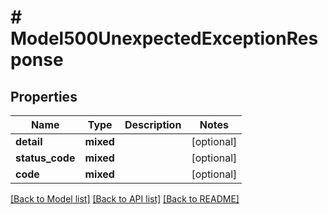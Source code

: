 # # Model500UnexpectedExceptionResponse

## Properties

Name | Type | Description | Notes
------------ | ------------- | ------------- | -------------
**detail** | **mixed** |  | [optional]
**status_code** | **mixed** |  | [optional]
**code** | **mixed** |  | [optional]

[[Back to Model list]](../../README.md#models) [[Back to API list]](../../README.md#endpoints) [[Back to README]](../../README.md)
